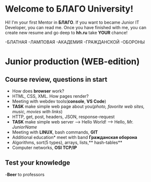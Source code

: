 # Welcome to БЛАГО University!

Hi! I'm your first Mentor in **БЛАГО**. If you want to became Junior IT Developer, you can read me. Once you have finished with me, you can create new resume and go deep to **hh.ru** take  **YOUR** chance!

-БЛАТНАЯ
-ЛАМПОВАЯ
-АКАДЕМИЯ
-ГРАЖДАНСКОЙ
-ОБОРОНЫ


# Junior production (WEB-edition)


## Course review, questions in start

- How does **browser** work?
- HTML, CSS, XML. How pages render?
- Meeting with webdev tools(**console**, **VS Code**)
- **TASK** make simple web page about you(*photo, favorite web sites, music, movies with links*)
- HTTP, get, post, headers, JSON, response-request
- **TASK** make simple web server --> Hello World! --> Hello, *Mr. JuniorName*
- Meeting with **LINUX**, bash commands, **GIT** 
- Additional education* meet with band **Гражданская оборона**
- Algorithms, sort(5 types), arrays, lists,** hash-tables**
- Computer networks, **OSI TCP/IP**

## Test your knowledge
-**Beer** to professors

